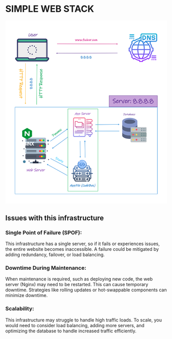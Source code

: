 # SIMPLE WEB STACK #

![](https://github.com/meriembenayad/alx-system_engineering-devops/blob/master/0x09-web_infrastructure_design/0-simple_web_stack.png)

## Issues with this infrastructure ##
### Single Point of Failure (SPOF): ###
This infrastructure has a single server, so if it fails or experiences issues, the entire website becomes inaccessible.
A failure could be mitigated by adding redundancy, failover, or load balancing.

### Downtime During Maintenance: ###
When maintenance is required, such as deploying new code, the web server (Nginx) may need to be restarted. This can cause temporary downtime. Strategies like rolling updates or hot-swappable components can minimize downtime.

### Scalability: ###
This infrastructure may struggle to handle high traffic loads. To scale, you would need to consider load balancing, adding more servers, and optimizing the database to handle increased traffic efficiently.
